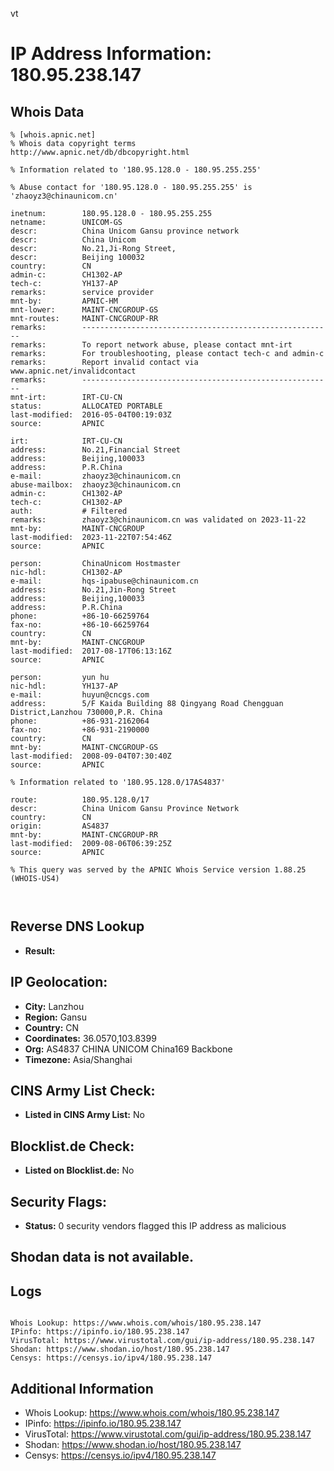vt
# IP Address Information: 180.95.238.147

## Whois Data
```
% [whois.apnic.net]
% Whois data copyright terms    http://www.apnic.net/db/dbcopyright.html

% Information related to '180.95.128.0 - 180.95.255.255'

% Abuse contact for '180.95.128.0 - 180.95.255.255' is 'zhaoyz3@chinaunicom.cn'

inetnum:        180.95.128.0 - 180.95.255.255
netname:        UNICOM-GS
descr:          China Unicom Gansu province network
descr:          China Unicom
descr:          No.21,Ji-Rong Street,
descr:          Beijing 100032
country:        CN
admin-c:        CH1302-AP
tech-c:         YH137-AP
remarks:        service provider
mnt-by:         APNIC-HM
mnt-lower:      MAINT-CNCGROUP-GS
mnt-routes:     MAINT-CNCGROUP-RR
remarks:        --------------------------------------------------------
remarks:        To report network abuse, please contact mnt-irt
remarks:        For troubleshooting, please contact tech-c and admin-c
remarks:        Report invalid contact via www.apnic.net/invalidcontact
remarks:        --------------------------------------------------------
mnt-irt:        IRT-CU-CN
status:         ALLOCATED PORTABLE
last-modified:  2016-05-04T00:19:03Z
source:         APNIC

irt:            IRT-CU-CN
address:        No.21,Financial Street
address:        Beijing,100033
address:        P.R.China
e-mail:         zhaoyz3@chinaunicom.cn
abuse-mailbox:  zhaoyz3@chinaunicom.cn
admin-c:        CH1302-AP
tech-c:         CH1302-AP
auth:           # Filtered
remarks:        zhaoyz3@chinaunicom.cn was validated on 2023-11-22
mnt-by:         MAINT-CNCGROUP
last-modified:  2023-11-22T07:54:46Z
source:         APNIC

person:         ChinaUnicom Hostmaster
nic-hdl:        CH1302-AP
e-mail:         hqs-ipabuse@chinaunicom.cn
address:        No.21,Jin-Rong Street
address:        Beijing,100033
address:        P.R.China
phone:          +86-10-66259764
fax-no:         +86-10-66259764
country:        CN
mnt-by:         MAINT-CNCGROUP
last-modified:  2017-08-17T06:13:16Z
source:         APNIC

person:         yun hu
nic-hdl:        YH137-AP
e-mail:         huyun@cncgs.com
address:        5/F Kaida Building 88 Qingyang Road Chengguan District,Lanzhou 730000,P.R. China
phone:          +86-931-2162064
fax-no:         +86-931-2190000
country:        CN
mnt-by:         MAINT-CNCGROUP-GS
last-modified:  2008-09-04T07:30:40Z
source:         APNIC

% Information related to '180.95.128.0/17AS4837'

route:          180.95.128.0/17
descr:          China Unicom Gansu Province Network
country:        CN
origin:         AS4837
mnt-by:         MAINT-CNCGROUP-RR
last-modified:  2009-08-06T06:39:25Z
source:         APNIC

% This query was served by the APNIC Whois Service version 1.88.25 (WHOIS-US4)



```
## Reverse DNS Lookup
- **Result:** 

## IP Geolocation:
- **City:** Lanzhou
- **Region:** Gansu
- **Country:** CN
- **Coordinates:** 36.0570,103.8399
- **Org:** AS4837 CHINA UNICOM China169 Backbone
- **Timezone:** Asia/Shanghai

## CINS Army List Check:
- **Listed in CINS Army List:** 
No

## Blocklist.de Check:
- **Listed on Blocklist.de:** 
No

## Security Flags:
- **Status:** 0 security vendors flagged this IP address as malicious

## Shodan data is not available.

## Logs
```

Whois Lookup: https://www.whois.com/whois/180.95.238.147
IPinfo: https://ipinfo.io/180.95.238.147
VirusTotal: https://www.virustotal.com/gui/ip-address/180.95.238.147
Shodan: https://www.shodan.io/host/180.95.238.147
Censys: https://censys.io/ipv4/180.95.238.147

```
## Additional Information
- Whois Lookup: https://www.whois.com/whois/180.95.238.147
- IPinfo: https://ipinfo.io/180.95.238.147
- VirusTotal: https://www.virustotal.com/gui/ip-address/180.95.238.147
- Shodan: https://www.shodan.io/host/180.95.238.147
- Censys: https://censys.io/ipv4/180.95.238.147

